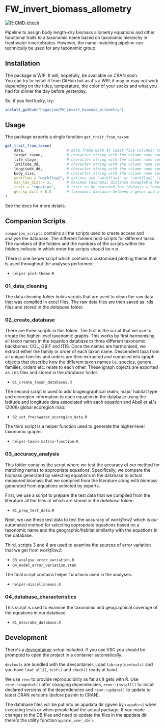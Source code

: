 # FW_invert_biomass_allometry

[![R-CMD-check](https://github.com/haganjam/FW_invert_biomass_allometry/actions/workflows/R-CMD-check.yaml/badge.svg)](https://github.com/haganjam/FW_invert_biomass_allometry/actions/workflows/R-CMD-check.yaml)

Pipeline to assign body length-dry biomass allometry equations and other functional traits to a taxonomic name based on taxonomic hierarchy in freshwater invertebrates. However, the name-matching pipeline can technically be used for any taxonomic group.

## Installation

The package is WIP. It will, hopefully, be available on CRAN soon.  
You can try to install it from GitHub but as it's a WIP, it may or may not
work depending on the tides, temperature, the color of your socks and what
you had for dinner the day before yesterday.

So, if you feel lucky, try:

```r
install_github("haganjam/FW_invert_biomass_allometry")
```

## Usage

The package exports a single function `get_trait_from_taxon`:

```r
get_trait_from_taxon(
    data,                   # data.frame with at least five columns: target taxon, life stage, latitude (dd), longitude (dd) and body size (mm) if trait == "equation"
    target_taxon,           # character string with the column name containing the taxon names
    life_stage,             # character string with the column name containing the life stages
    latitude_dd,            # character string with the column name containing the latitude in decimal degrees
    longitude_dd,           # character string with the column name containing the longitude in decimal degrees
    body_size,              # character string with the column name containing the body size data if trait = "equation"
    workflow = "workflow2", # options are "workflow1" or "workflow2" (default = "workflow2)
    max_tax_dist = 3,       # maximum taxonomic distance acceptable between the target and the taxa in the database (default = 3)
    trait = "equation",     # trait to be searched for (default = "equation")
    gen_sp_dist = 0.5       # taxonomic distance between a genus and a species(default = 0.5)
)
```
See the docs for more details.

## Companion Scripts

`companion_scripts` contains all the scripts used to create access and analyse the database. The different folders hold scripts for different tasks. The numbers of the folders and the numbers of the scripts within the folders indicate in which order the scripts should be run.

There is one helper script which contains a customised plotting theme that is used throughout the analyses performed:

* `helper-plot-theme.R`

### 01_data_cleaning

The data cleaning folder holds scripts that are used to clean the raw data that was compiled in excel files. The raw data files are then saved as .rds files and stored in the *database* folder.

### 02_create_database

There are three scripts in this folder. The first is the script that we use to create the higher-level taxonomic graphs. This works by first harmonising all taxon names in the equation database to three different taxonomic backbones: COL, GBIF and ITIS. Once the names are harmonised, we extract either the family or order of each taxon name. Descendent taxa from all unique families and orders are then extracted and compiled into igraph objects that describe how the different taxon names i.e. species, genera, families, orders etc. relate to each other. These igraph objects are exported as .rds files and stored in the *database* folder.

* `01_create_taxon_databases.R` 

The second script is used to add biogeographical realm, major habitat type and ecoregion information to each equation in the database using the latitude and longitude data associated with each equation and Abell et al.'s (2008) global ecoregion map:

* `02_set_freshwater_ecoregion_data.R` 

The third script is a helper function used to generate the higher-level taxonomic graphs:

* `helper-taxon-matrix-function.R`

### 03_accuracy_analysis

This folder contains the script where we test the accuracy of our method for matching names to appropriate equations. Specifically, we compare the biomass generated by selecting equations in the database to actual measured biomass that we compiled from the literature along with biomass generated from equations selected by experts.

First, we use a script to prepare the test data that we compiled from the literature all the files of which are stored in the *database* folder:

* `01_prep_test_data.R`

Next, we use these test data to test the accuracy of *workflow2* which is our automated method for selecting appropriate equations based on a taxonomic name and the geographic/habitat similarity with the equations in the database.

Third, scripts 3 and 4 are used to examine the sources of error variation that we get from *workflow2*:

* `03_analyse_error_variation.R`
* `04_model_error_variation.stan`

The final script contains helper functions used in the analyses:

* `helper-miscellaneous.R`

### 04_database_characteristics

This script is used to examine the taxonomic and geographical coverage of the equations in our database.

* `01_descrobe_database.R`

## Development

There's a [devcontainer](https://containers.dev/) setup included. If you use
VSC you should be prompted to open the project in a container automatically.

`devtools` are bundled with the devcontainer. Load `library(devtools)` and you
have `load_all()`, `test()` and `check()` ready at hand.

We use `renv` to provide reproducibility as far as it gets with R.
Use `renv::snapshot()` after changing dependencies, `renv::install()` to install declared versions
of the dependencies and `renv::update()` to update to latest CRAN versions (before pushin to CRAN).

The database files will be put into an appdata dir (given by `rappdirs`) when executing
tests or when people load the actual package. If you made changes to the DB files and need
to update the files in the appdata dir there's the utility function `update_user_db()`.
